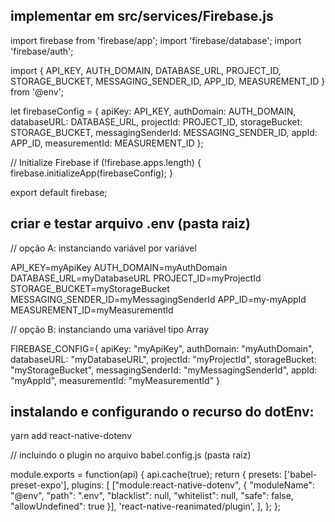 ## implementar em src/services/Firebase.js

import firebase from 'firebase/app';
import 'firebase/database';
import 'firebase/auth';

import { API_KEY, AUTH_DOMAIN, DATABASE_URL, PROJECT_ID, STORAGE_BUCKET, MESSAGING_SENDER_ID, APP_ID, MEASUREMENT_ID } from '@env';

let firebaseConfig = {
  apiKey: API_KEY,
  authDomain: AUTH_DOMAIN,
  databaseURL: DATABASE_URL,
  projectId: PROJECT_ID,
  storageBucket: STORAGE_BUCKET,
  messagingSenderId: MESSAGING_SENDER_ID,
  appId: APP_ID,
  measurementId: MEASUREMENT_ID
};

// Initialize Firebase
if (!firebase.apps.length) {
  firebase.initializeApp(firebaseConfig);
}

export default firebase;

## criar e testar arquivo .env (pasta raiz)

// opção A: instanciando variável por variável

API_KEY=myApiKey
AUTH_DOMAIN=myAuthDomain
DATABASE_URL=myDatabaseURL
PROJECT_ID=myProjectId
STORAGE_BUCKET=myStorageBucket
MESSAGING_SENDER_ID=myMessagingSenderId
APP_ID=my-myAppId
MEASUREMENT_ID=myMeasurementId

// opção B: instanciando uma variável tipo Array

FIREBASE_CONFIG={
  apiKey: "myApiKey",
  authDomain: "myAuthDomain",
  databaseURL: "myDatabaseURL",
  projectId: "myProjectId",
  storageBucket: "myStorageBucket",
  messagingSenderId: "myMessagingSenderId",
  appId: "myAppId",
  measurementId: "myMeasurementId"
}

## instalando e configurando o recurso do dotEnv:

yarn add react-native-dotenv

// incluindo o plugin no arquivo babel.config.js (pasta raiz)

module.exports = function(api) {
  api.cache(true);
  return {
    presets: ['babel-preset-expo'],
    plugins: [
      ["module:react-native-dotenv", {
        "moduleName": "@env",
        "path": ".env",
        "blacklist": null,
        "whitelist": null,
        "safe": false,
        "allowUndefined": true
      }],
      'react-native-reanimated/plugin',
    ],
  };
};
